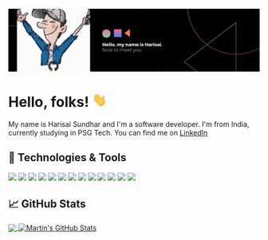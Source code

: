 [![Header](https://github.com/harisaisundhar/harisaisundhar/blob/main/GitHeader.gif "Header")](https://)

# Hello, folks! <img src="https://raw.githubusercontent.com/harisaisundhar/harisaisundhar/master/wave.gif" width="30px">

My name is Harisai Sundhar and I'm a software developer. I'm from India, currently studying in PSG Tech. You can find me on [LinkedIn](https://www.linkedin.com/in/harisaisundhar)

## 🔧 Technologies & Tools
![](https://img.shields.io/badge/OS-MAC-informational?style=flat&logo=macOS&logoColor=white&color=3295a8)
![](https://img.shields.io/badge/Editor-VSCode-informational?style=flat&logo=Visual-Studio-Code&logoColor=white&color=3295a8)
![](https://img.shields.io/badge/Code-Python-informational?style=flat&logo=python&logoColor=white&color=3295a8)
![](https://img.shields.io/badge/Code-C++-informational?style=flat&logo=C&logoColor=white&color=3295a8)
![](https://img.shields.io/badge/Code-JavaScript-informational?style=flat&logo=javascript&logoColor=white&color=3295a8)
![](https://img.shields.io/badge/Code-Java-informational?style=flat&logo=java&logoColor=white&color=3295a8)
![](https://img.shields.io/badge/Code-ReactJS-informational?style=flat&logo=react&logoColor=white&color=3295a8)
![](https://img.shields.io/badge/Code-NodeJS-informational?style=flat&logo=node.js&logoColor=white&color=3295a8)
![](https://img.shields.io/badge/Shell-Bash-informational?style=flat&logo=gnu-bash&logoColor=white&color=3295a8)
![](https://img.shields.io/badge/Tools-Mongo_DB-inormational?style=flat&logo=MongoDB&logoColor=white&color=3295a8)
![](https://img.shields.io/badge/Tools-Docker-informational?style=flat&logo=docker&logoColor=white&color=3295a8)
![](https://img.shields.io/badge/Tools-Kubernetes-informational?style=flat&logo=kubernetes&logoColor=white&color=3295a8)
![](https://img.shields.io/badge/Open_Source-Next_Cloud-informational?style=flat&logo=Nextcloud&logoColor=white&color=3295a8)

## &#x1f4c8; GitHub Stats

<a href="https://github.com/MartinHeinz/MartinHeinz">
  <img align="center" src="https://github-readme-stats.vercel.app/api/top-langs/?username=harisaisundhar&hide=java,html,tex&title_color=ffffff&text_color=c9cacc&icon_color=2bbc8a&bg_color=1d1f21&langs_count=3" />
</a>
<a href="https://github.com/MartinHeinz/MartinHeinz">
  <img align="center" src="https://github-readme-stats.vercel.app/api?username=harisaisundhar&show_icons=true&line_height=27&count_private=true&title_color=ffffff&text_color=c9cacc&icon_color=2bbc8a&bg_color=1d1f21" alt="Martin's GitHub Stats" />
</a>
